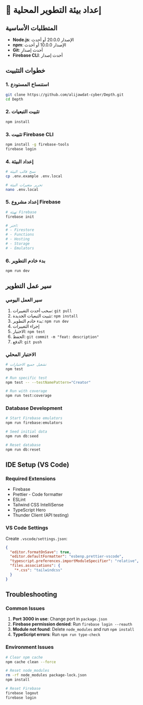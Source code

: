 # 🔧 إعداد بيئة التطوير المحلية

## المتطلبات الأساسية
- **Node.js**: الإصدار 20.0.0 أو أحدث
- **npm**: الإصدار 10.0.0 أو أحدث
- **Git**: أحدث إصدار
- **Firebase CLI**: أحدث إصدار

## خطوات التثبيت

### 1. استنساخ المستودع
```bash
git clone https://github.com/alijawdat-cyber/Depth.git
cd Depth
```

### 2. تثبيت التبعيات
```bash
npm install
```

### 3. تثبيت Firebase CLI
```bash
npm install -g firebase-tools
firebase login
```

### 4. إعداد البيئة
```bash
# نسخ قالب البيئة
cp .env.example .env.local

# تحرير متغيرات البيئة
nano .env.local
```

### 5. إعداد مشروع Firebase
```bash
# تهيئة Firebase
firebase init

# اختر:
# - Firestore
# - Functions  
# - Hosting
# - Storage
# - Emulators
```

### 6. بدء خادم التطوير
```bash
npm run dev
```

## سير عمل التطوير

### سير العمل اليومي
1. سحب أحدث التغييرات: `git pull`
2. تثبيت التبعيات الجديدة: `npm install`
3. بدء خادم التطوير: `npm run dev`
4. إجراء التغييرات
5. الاختبار: `npm test`
6. الحفظ: `git commit -m "feat: description"`
7. الدفع: `git push`

### الاختبار المحلي
```bash
# تشغيل جميع الاختبارات
npm test

# Run specific test
npm test -- --testNamePattern="Creator"

# Run with coverage
npm run test:coverage
```

### Database Development
```bash
# Start Firebase emulators
npm run firebase:emulators

# Seed initial data
npm run db:seed

# Reset database
npm run db:reset
```

## IDE Setup (VS Code)

### Required Extensions
- Firebase
- Prettier - Code formatter
- ESLint
- Tailwind CSS IntelliSense
- TypeScript Hero
- Thunder Client (API testing)

### VS Code Settings
Create `.vscode/settings.json`:
```json
{
  "editor.formatOnSave": true,
  "editor.defaultFormatter": "esbenp.prettier-vscode",
  "typescript.preferences.importModuleSpecifier": "relative",
  "files.associations": {
    "*.css": "tailwindcss"
  }
}
```

## Troubleshooting

### Common Issues
1. **Port 3000 in use**: Change port in `package.json`
2. **Firebase permission denied**: Run `firebase login --reauth`
3. **Module not found**: Delete `node_modules` and run `npm install`
4. **TypeScript errors**: Run `npm run type-check`

### Environment Issues
```bash
# Clear npm cache
npm cache clean --force

# Reset node_modules
rm -rf node_modules package-lock.json
npm install

# Reset Firebase
firebase logout
firebase login
```
